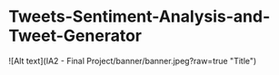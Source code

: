 # Tweets-Sentiment-Analysis-and-Tweet-Generator

![Alt text](IA2 - Final Project/banner/banner.jpeg?raw=true "Title")


